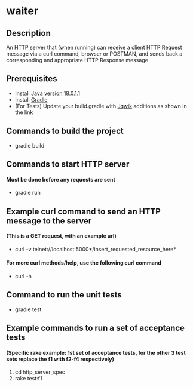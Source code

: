 # waiter

## Description
An HTTP server that (when running) can receive a client HTTP Request message via a curl command, browser or POSTMAN, and sends back a corresponding and appropriate HTTP Response message

## Prerequisites
- Install [Java version 18.0.1.1](https://java.com/en/download/)
- Install [Gradle](https://gradle.org/install/)
- (For Tests) Update your build.gradle with [Jqwik](https://jqwik.net/docs/current/user-guide.html#how-to-use) additions as shown in the link

## Commands to build the project
- gradle build

## Commands to start HTTP server
#### Must be done before any requests are sent
- gradle run

## Example curl command to send an HTTP message to the server
#### (This is a GET request, with an example url)
- curl -v telnet://localhost:5000*/insert_requested_resource_here*
#### For more curl methods/help, use the following curl command
- curl -h

## Command to run the unit tests
- gradle test

## Example commands to run a set of acceptance tests 
#### (Specific rake example: 1st set of acceptance tests, for the other 3 test sets replace the f1 with f2-f4 respectively)
1. cd http_server_spec
2. rake test:f1
